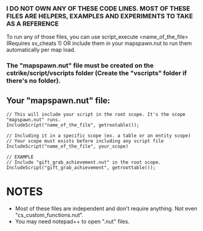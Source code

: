 ### I DO NOT OWN ANY OF THESE CODE LINES. MOST OF THESE FILES ARE HELPERS, EXAMPLES AND EXPERIMENTS TO TAKE AS A REFERENCE

To run any of those files, you can use script_execute <name_of_the_file> (Requires sv_cheats 1) OR include them in your mapspawn.nut to run them automatically per map load.
### The "mapspawn.nut" file must be created on the cstrike/script/vscripts folder (Create the "vscripts" folder if there's no folder).
## Your "mapspawn.nut" file:
```Squirrel
// This will include your script in the root scope. It's the scope "mapspawn.nut" runs.
IncludeScript("name_of_the_file", getrootable());

// Including it in a specific scope (ex. a table or an entity scope)
// Your scope must exists before including any script file
IncludeScript("name_of_the_file", your_scope)

// EXAMPLE
// Include "gift_grab_achievement.nut" in the root scope.
IncludeScript("gift_grab_achievement", getroottable());
```
# NOTES
- Most of these files are independent and don't require anything. Not even "cs_custom_functions.nut".
- You may need notepad++ to open ".nut" files.
